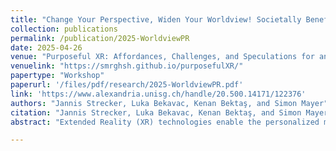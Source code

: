 ```yaml
---
title: "Change Your Perspective, Widen Your Worldview! Societally Beneficial Perceptual Filter Bubbles in Personalized Reality"
collection: publications
permalink: /publication/2025-WorldviewPR
date: 2025-04-26
venue: "Purposeful XR: Affordances, Challenges, and Speculations for an Ethical Future (Purposeful XR ’25), co-located with CHI 2025"
venuelink: "https://smrghsh.github.io/purposefulXR/"
papertype: "Workshop"
paperurl: '/files/pdf/research/2025-WorldviewPR.pdf'
link: 'https://www.alexandria.unisg.ch/handle/20.500.14171/122376' 
authors: "Jannis Strecker, Luka Bekavac, Kenan Bektaş, and Simon Mayer"
citation: "Jannis Strecker, Luka Bekavac, Kenan Bektaş, and Simon Mayer. 2025. Change Your Perspective, Widen Your Worldview! Societally Beneficial Perceptual Filter Bubbles in Personalized Reality. In Proceedings of Purposeful XR: Affordances, Challenges, and Speculations for an Ethical Future at CHI 2025 (Purposeful XR ’25). 6 pages. https://www.alexandria.unisg.ch/handle/20.500.14171/122376"
abstract: "Extended Reality (XR) technologies enable the personalized mediation of an individual's perceivable reality across modalities, thereby creating a Personalized Reality (PR). While this may lead to individually beneficial effects in the form of more efficient, more fun, and safer experiences, it may also lead to perceptual filter bubbles since individuals are exposed predominantly or exclusively to content that is congruent with their existing beliefs and opinions. This undermining of a shared basis for interaction and discussion through constrained perceptual worldviews may impact society through increased polarization and other well-documented negative effects of filter bubbles. In this paper, we argue that this issue can be mitigated by increasing individuals' awareness of their current perspective and providing avenues for development, including through support for engineered serendipity and fostering of self-actualization that already show promise for traditional recommender systems. We discuss how these methods may be transferred to XR to yield valuable tools to give people transparency and agency over their perceptual worldviews in a responsible manner."

---
```

